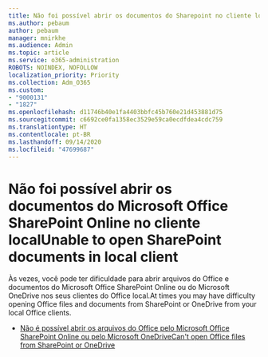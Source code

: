 ```yaml
---
title: Não foi possível abrir os documentos do Sharepoint no cliente local
ms.author: pebaum
author: pebaum
manager: mnirkhe
ms.audience: Admin
ms.topic: article
ms.service: o365-administration
ROBOTS: NOINDEX, NOFOLLOW
localization_priority: Priority
ms.collection: Adm_O365
ms.custom:
- "9000131"
- "1827"
ms.openlocfilehash: d11746b40e1fa4403bbfc45b760e21d453881d75
ms.sourcegitcommit: c6692ce0fa1358ec3529e59ca0ecdfdea4cdc759
ms.translationtype: HT
ms.contentlocale: pt-BR
ms.lasthandoff: 09/14/2020
ms.locfileid: "47699687"
---
```

# <a name="unable-to-open-sharepoint-documents-in-local-client"></a><span data-ttu-id="73fa6-102">Não foi possível abrir os documentos do Microsoft Office SharePoint Online no cliente local</span><span class="sxs-lookup"><span data-stu-id="73fa6-102">Unable to open SharePoint documents in local client</span></span>

<span data-ttu-id="73fa6-103">Às vezes, você pode ter dificuldade para abrir arquivos do Office e documentos do Microsoft Office SharePoint Online ou do Microsoft OneDrive nos seus clientes do Office local.</span><span class="sxs-lookup"><span data-stu-id="73fa6-103">At times you may have difficulty opening Office files and documents from SharePoint or OneDrive from your local Office clients.</span></span>

- [<span data-ttu-id="73fa6-104">Não é possível abrir os arquivos do Office pelo Microsoft Office SharePoint Online ou pelo Microsoft OneDrive</span><span class="sxs-lookup"><span data-stu-id="73fa6-104">Can't open Office files from SharePoint or OneDrive</span></span>](https://docs.microsoft.com/sharepoint/troubleshoot/administration/cant-open-office-files)
